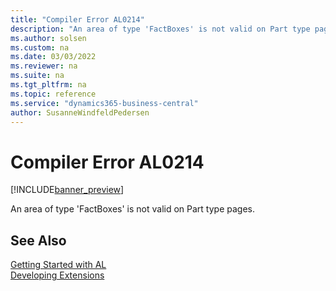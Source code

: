 ```yaml
---
title: "Compiler Error AL0214"
description: "An area of type 'FactBoxes' is not valid on Part type pages."
ms.author: solsen
ms.custom: na
ms.date: 03/03/2022
ms.reviewer: na
ms.suite: na
ms.tgt_pltfrm: na
ms.topic: reference
ms.service: "dynamics365-business-central"
author: SusanneWindfeldPedersen
---
```

[//]: # (START>DO_NOT_EDIT)
[//]: # (IMPORTANT:Do not edit any of the content between here and the END>DO_NOT_EDIT.)
[//]: # (Any modifications should be made in the .xml files in the ModernDev repo.)
# Compiler Error AL0214

[!INCLUDE[banner_preview](../includes/banner_preview.md)]

An area of type 'FactBoxes' is not valid on Part type pages.

[//]: # (IMPORTANT: END>DO_NOT_EDIT)
## See Also  
[Getting Started with AL](../devenv-get-started.md)  
[Developing Extensions](../devenv-dev-overview.md)  